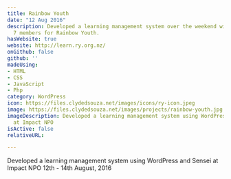 ```yaml
---
title: Rainbow Youth
date: "12 Aug 2016"
description: Developed a learning management system over the weekend with a team of
  7 members for Rainbow Youth.
hasWebsite: true
website: http://learn.ry.org.nz/
onGithub: false
github: ''
madeUsing:
- HTML
- CSS
- JavaScript
- Php
category: WordPress
icon: https://files.clydedsouza.net/images/icons/ry-icon.jpeg
image: https://files.clydedsouza.net/images/projects/rainbow-youth.jpg
imageDescription: Developed a learning management system using WordPress and Sensei
  at Impact NPO
isActive: false
relativeURL: 

---
```


Developed a learning management system using WordPress and Sensei at Impact NPO 12th - 14th August, 2016

